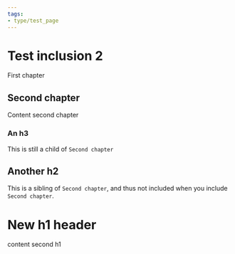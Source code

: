 ```yaml
---
tags:
- type/test_page
---
```

# Test inclusion 2   
   
   
First chapter   
   
## Second chapter   
Content second chapter   
   
### An h3   
This is still a child of `Second chapter`   
   
## Another h2   
This is a sibling of `Second chapter`, and thus not included when you include `Second chapter`.   
   
# New h1 header   
content second h1   
   
